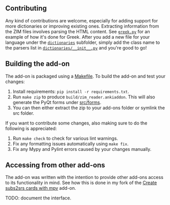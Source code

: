 ## Contributing

Any kind of contributions are welcome, especially for adding support for more dictionaries or improving existing ones.
Extracting information from the ZIM files involves parsing the HTML content.
See [`greek.py`](./src/dictionaries/greek.py) for an example of how it's done for Greek. After you add a new file for your language under the [`dictionaries`](./src/dictionaries/) subfolder, simply add the class name to the parsers list in [`dictionaries/__init__.py`](src/dictionaries/__init__.py) and you're good to go!

## Building the add-on

The add-on is packaged using a [Makefile](./Makefile). To build the add-on and test your changes:

1. Install requirements: `pip install -r requirements.txt`.
2. Run `make zip` to produce `build/zim_reader.ankiaddon`. This will also generate the PyQt forms under [src/forms](./src/forms/).
3. You can then either extract the zip to your add-ons folder or symlink the src folder.

If you want to contribute some changes, also making sure to do the following is appreciated:

1. Run `make check` to check for various lint warnings.
2. Fix any formatting issues automatically using `make fix`.
3. Fix any Mypy and Pylint errors caused by your changes manually.

## Accessing from other add-ons

The add-on was written with the intention to provide other add-ons access to its functionality in mind.
See how this is done in my fork of the [Create subs2srs cards with mpv](https://github.com/abdnh/create-subs2srs-cards-with-mpv-video-player/tree/intersubs) add-on.

TODO: document the interface.
